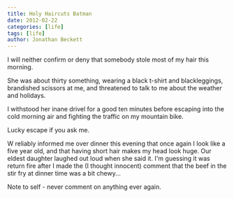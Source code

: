 ```yaml
---
title: Holy Haircuts Batman
date: 2012-02-22
categories: [life]
tags: [life]
author: Jonathan Beckett
---
```


I will neither confirm or deny that somebody stole most of my hair this morning.

She was about thirty something, wearing a black t-shirt and blackleggings, brandished scissors at me, and threatened to talk to me about the weather and holidays.

I withstood her inane drivel for a good ten minutes before escaping into the cold morning air and fighting the traffic on my mountain bike.

Lucky escape if you ask me.

W reliably informed me over dinner this evening that once again I look like a five year old, and that having short hair makes my head look huge. Our eldest daughter laughed out loud when she said it. I'm guessing it was return fire after I made the (I thought innocent) comment that the beef in the stir fry at dinner time was a bit chewy...

Note to self - never comment on anything ever again.